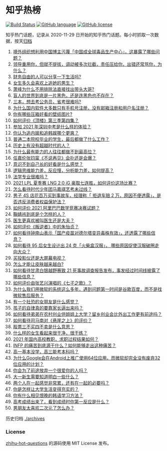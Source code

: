 # 知乎热榜
[![Build Status](https://github.com/ToWeLong/zhihu-hot-questions/workflows/CI/badge.svg)](https://github.com/ToWeLong/zhihu-hot-questions/actions)
[![GitHub language](https://img.shields.io/badge/language-golang-orange.svg)](https://golang.org/)
[![GitHub license](https://img.shields.io/github/license/ToWeLong/zhihu-hot-questions)](https://github.com/ToWeLong/zhihu-hot-questions/blob/main/LICENSE)

知乎热门话题，记录从 2020-11-29 日开始的知乎热门话题。每小时抓取一次数据，按天[归档](./archives)

<!-- BEGIN -->

1. [境外组织想利用中国博主污蔑「中国成全球毒品生产中心」，这暴露了哪些问题？](https://www.zhihu.com/question/467242610)
1. [领导重用你，但就不提拔，调动被多次拦截，责任压给你，出错还常骂你，为什么？](https://www.zhihu.com/question/371428511)
1. [财务自由的人可以分享一下生活吗?](https://www.zhihu.com/question/452616303)
1. [女生多久会喜欢上追她的男生？](https://www.zhihu.com/question/318419047)
1. [萧峰为什么不用排除法直接找出带头大哥?](https://www.zhihu.com/question/465793725)
1. [盲人的世界到底是一片黑色，还是连黑色也不存在？](https://www.zhihu.com/question/48476818)
1. [三本，想去考公务员，省考很难吗?](https://www.zhihu.com/question/332487091)
1. [为什么国内软件大多数只有手机号注册，没有邮箱注册和用户名注册？](https://www.zhihu.com/question/331360215)
1. [你有哪些压箱好看的壁纸图片?](https://www.zhihu.com/question/452324718)
1. [如何评价《顶楼》第三季第四集？](https://www.zhihu.com/question/467430940)
1. [参加 2021 年深圳中考是什么样的体验？](https://www.zhihu.com/question/413732438)
1. [你认为追内娱和追韩娱哪个更爽？](https://www.zhihu.com/question/467521263)
1. [普通二本院校毕业的学生，最后都做了什么工作？](https://www.zhihu.com/question/267563742)
1. [历史上有没有超越时代的人？](https://www.zhihu.com/question/25538697)
1. [为什么最有能力的人往往都做不到最高位？](https://www.zhihu.com/question/268848307)
1. [任嘉伦张钧甯《不说再见》会扑还是会爆？](https://www.zhihu.com/question/465852395)
1. [意识不到自己长的好看是什么感觉？](https://www.zhihu.com/question/461571422)
1. [逻辑思维能力差，反应慢，分析能力差，如何提高？](https://www.zhihu.com/question/20119939)
1. [法学专业很难吗？](https://www.zhihu.com/question/312320326)
1. [2021 LPL 夏季赛 LNG 2:0 iG 豪取七连胜，如何评价这场比赛？](https://www.zhihu.com/question/468185851)
1. [怎么看待时代少年团马嘉祺艺考未过线？](https://www.zhihu.com/question/467985728)
1. [男子 4S 店花百万买到事故车，经理称「 拒退车赔 2 万，原因不便透露」，是否违反消费者权益保护法？](https://www.zhihu.com/question/467888396)
1. [如何评价 2021 阿里巴巴数学竞赛决赛试题？](https://www.zhihu.com/question/467903915)
1. [鞠婧祎到底是个怎样的人？](https://www.zhihu.com/question/451531217)
1. [医生更喜欢被叫医生还是大夫？](https://www.zhihu.com/question/392695588)
1. [如何评价《叛逆者》中的朱怡贞？](https://www.zhihu.com/question/464194950)
1. [如何看待钟南山表示「国产疫苗对德尔塔变异毒株有效」，还透露了哪些信息？](https://www.zhihu.com/question/467727614)
1. [如何看待 95 后女生设计出 24 克「火柴盒汉服」， 哪些原因促使汉服破圈走向大众？](https://www.zhihu.com/question/467576874)
1. [买投影仪还是大屏幕电视？](https://www.zhihu.com/question/22925179)
1. [怎么才能让皮肤越来越白?](https://www.zhihu.com/question/458127901)
1. [如何看待甘肃白银越野赛致 21 死事故调查报告发布，事发经过时间线披露了哪些信息？](https://www.zhihu.com/question/467819232)
1. [如何评价由张艺兴演唱的《七子之歌》？](https://www.zhihu.com/question/468080201)
1. [为什么我们用微软的系统这么多年，遇到问题第一时间是谷歌百度，而不是找微软售后服务？](https://www.zhihu.com/question/463391853)
1. [有一个社恐的女朋友是什么感觉？](https://www.zhihu.com/question/323962570)
1. [孩子的自律真的要靠家长逼出来吗？](https://www.zhihu.com/question/436192830)
1. [如何看待弟弟在农村创业供姐姐上大学？留乡创业会比外出工作更有前途吗？](https://www.zhihu.com/question/467948955)
1. [如何看待司马南对《悬崖之上》的评价？](https://www.zhihu.com/question/462226337)
1. [股票三不买四不卖是什么意思？](https://www.zhihu.com/question/453247969)
1. [什么样的女生看起来很干净，很干练？](https://www.zhihu.com/question/23796174)
1. [2021 年国内高校教职，求职过程结果如何？](https://www.zhihu.com/question/422467775)
1. [INFP 的痛苦到底源于什么？如何能够走出这种痛苦？](https://www.zhihu.com/question/464694241)
1. [高一基本没学，高三能考本科吗？](https://www.zhihu.com/question/465880433)
1. [为什么Google会在Android上推广使用64位应用，而微软却完全没有废弃32位应用的计划？](https://www.zhihu.com/question/461368950)
1. [你会为了前途放弃一个很爱你的人吗？](https://www.zhihu.com/question/465840049)
1. [大一新生需要知道明白一些什么？](https://www.zhihu.com/question/464836526)
1. [两个人在一起感觉非常累，还有在一起的必要吗？](https://www.zhihu.com/question/462421326)
1. [你是怎样让大学生活变得充实的？](https://www.zhihu.com/question/458754159)
1. [你有什么相见恨晚的韩语学习方法？](https://www.zhihu.com/question/32217419)
1. [高考成绩出来了，看到成绩时你第一反应是什么？](https://www.zhihu.com/question/282112238)
1. [男朋友太喜欢二次元了怎么办？](https://www.zhihu.com/question/402086093)

<!-- END -->

历史归档 [./archives](./archives)


### License
[zhihu-hot-questions](https://github.com/towelong/zhihu-hot-questions) 的源码使用 MIT License 发布。
